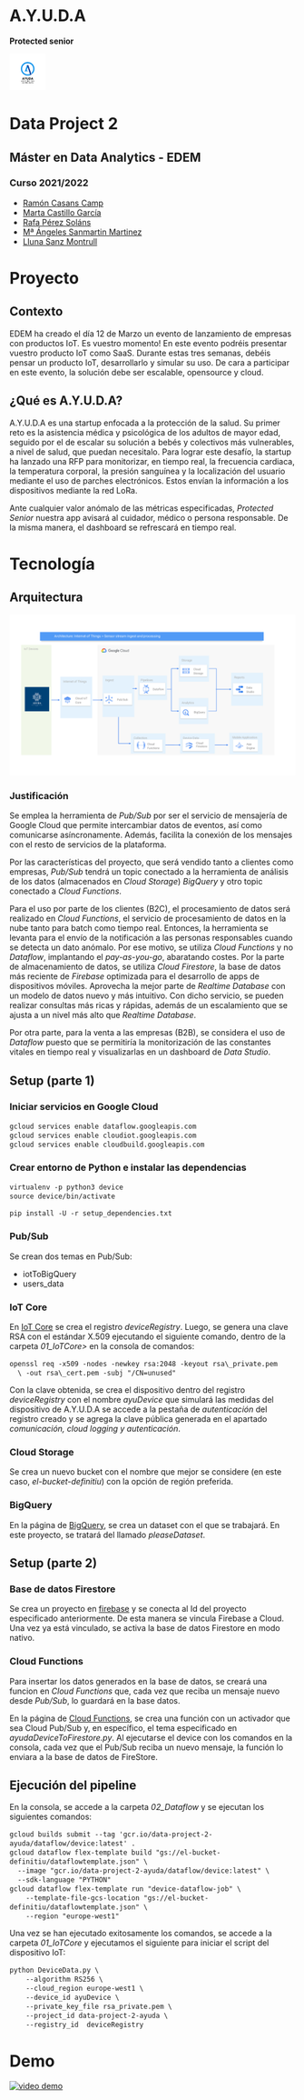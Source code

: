 # A.Y.U.D.A
**Protected senior**

<img src = "media/AYUDA_logo.png" width="64">

# Data Project 2
## Máster en Data Analytics - EDEM
### Curso 2021/2022

- [Ramón Casans Camp](https://www.linkedin.com/in/ramon-casans-camp/)
- [Marta Castillo García](https://www.linkedin.com/in/marta-castillo-garc%C3%ADa-041bb169/)
- [Rafa Pérez Soláns](https://www.linkedin.com/in/rafa-perez-solans/)
- [Mª Ángeles Sanmartin Martinez](https://www.linkedin.com/in/m%C2%AAangeles-sanmart%C3%ADn-mart%C3%ADnez-76b4b9129/)
- [Lluna Sanz Montrull](https://www.linkedin.com/in/llunasmontrull/)

# Proyecto
## Contexto
EDEM ha creado el día 12 de Marzo un evento de lanzamiento de empresas con productos IoT. Es vuestro momento! En este evento podréis presentar vuestro producto IoT como SaaS.
Durante estas tres semanas, debéis pensar un producto IoT, desarrollarlo y simular su uso.
De cara a participar en este evento, la solución debe ser escalable, opensource y cloud.

## ¿Qué es A.Y.U.D.A?
A.Y.U.D.A es una startup enfocada a la protección de la salud. Su primer reto es la asistencia médica y psicológica de los adultos de mayor edad, seguido por el de escalar su solución a bebés y colectivos más vulnerables, a nivel de salud, que puedan necesitalo. Para lograr este desafío, la startup ha lanzado una RFP para monitorizar, en tiempo real, la frecuencia cardiaca, la temperatura corporal, la presión sanguínea y la localización del usuario mediante el uso de parches electrónicos. Estos envían la información a los dispositivos mediante la red LoRa.

Ante cualquier valor anómalo de las métricas especificadas, _Protected Senior_ nuestra app avisará al cuidador, médico o persona responsable. De la misma manera, el dashboard se refrescará en tiempo real.

# Tecnología
## Arquitectura
<img src = "media/Arquitectura_BUENA_final.jpg">

### Justificación
Se emplea la herramienta de _Pub/Sub_ por ser el servicio de mensajería de Google Cloud que permite intercambiar datos de eventos, así como comunicarse asíncronamente. Además, facilita la conexión de los mensajes con el resto de servicios de la plataforma.

Por las características del proyecto, que será vendido tanto a clientes como empresas, _Pub/Sub_ tendrá un topic conectado a la herramienta de análisis de los datos (almacenados en _Cloud Storage_) _BigQuery_ y otro topic conectado a _Cloud Functions_.

Para el uso por parte de los clientes (B2C), el procesamiento de datos será realizado en _Cloud Functions_, el servicio de procesamiento de datos en la nube tanto para batch como tiempo real. Entonces, la herramienta se levanta para el envío de la notificación a las personas responsables cuando se detecta un dato anómalo. Por ese motivo, se utiliza _Cloud Functions_ y no _Dataflow_, implantando el _pay-as-you-go_, abaratando costes. Por la parte de almacenamiento de datos, se utiliza _Cloud Firestore_, la base de datos más reciente de _Firebase_ optimizada para el desarrollo de apps de dispositivos móviles. Aprovecha la mejor parte de _Realtime Database_ con un modelo de datos nuevo y más intuitivo. Con dicho servicio, se pueden realizar consultas más ricas y rápidas, además de un escalamiento que se ajusta a un nivel más alto que _Realtime Database_.

Por otra parte, para la venta a las empresas (B2B), se considera el uso de _Dataflow_ puesto que se permitiría la monitorización de las constantes vitales en tiempo real y visualizarlas en un dashboard de _Data Studio_.

## Setup (parte 1)
### Iniciar servicios en Google Cloud
```
gcloud services enable dataflow.googleapis.com
gcloud services enable cloudiot.googleapis.com
gcloud services enable cloudbuild.googleapis.com
```

### Crear entorno de Python e instalar las dependencias
```
virtualenv -p python3 device
source device/bin/activate
```
```
pip install -U -r setup_dependencies.txt
```

### Pub/Sub
Se crean dos temas en Pub/Sub:
- iotToBigQuery
- users\_data

### IoT Core
En [IoT Core](https://console.cloud.google.com/iot) se  crea el registro _deviceRegistry_. Luego, se genera una clave RSA con el estándar X.509 ejecutando el siguiente comando, dentro de la carpeta <em>01_IoTCore></em> en la consola de comandos:
```
openssl req -x509 -nodes -newkey rsa:2048 -keyout rsa\_private.pem
  \ -out rsa\_cert.pem -subj "/CN=unused"
```
Con la clave obtenida, se crea el dispositivo dentro del registro _deviceRegistry_ con el nombre _ayuDevice_ que simulará las medidas del dispositivo de A.Y.U.D.A se accede a la pestaña de _autenticación_ del registro creado y se agrega la clave pública generada en el apartado _comunicación, cloud logging y autenticación_.

### Cloud Storage
Se crea un nuevo bucket con el nombre que mejor se considere (en este caso, _el-bucket-definitiu_) con la opción de región preferida.

### BigQuery
En la página de [BigQuery](https://console.cloud.google.com/bigquery), se crea un dataset con el que se trabajará. En este proyecto, se tratará del llamado _pleaseDataset_.

## Setup (parte 2)
### Base de datos Firestore
Se crea un proyecto en [firebase](https://firebase.google.com) y se conecta al Id del proyecto especificado anteriormente. De esta manera se vincula Firebase a Cloud. Una vez ya está vinculado, se activa la base de datos Firestore en modo nativo.

### Cloud Functions
Para insertar los datos generados en la base de datos, se creará una funcion en _Cloud Functions_ que, cada vez que reciba un mensaje nuevo desde _Pub/Sub_, lo guardará en la base datos.

En la página de [Cloud Functions](https://console.cloud.google.com/functions), se crea una función con un activador que sea Cloud Pub/Sub y, en específico, el tema especificado en _ayudaDeviceToFirestore.py_. Al ejecutarse el device con los comandos en la consola, cada vez que el Pub/Sub reciba un nuevo mensaje, la función lo enviara a la base de datos de FireStore.


## Ejecución del pipeline
En la consola, se accede a la carpeta <em>02_Dataflow</em> y se ejecutan los siguientes comandos:

```
gcloud builds submit --tag 'gcr.io/data-project-2-ayuda/dataflow/device:latest' .
gcloud dataflow flex-template build "gs://el-bucket-definitiu/dataflowtemplate.json" \
  --image "gcr.io/data-project-2-ayuda/dataflow/device:latest" \
  --sdk-language "PYTHON" 
gcloud dataflow flex-template run "device-dataflow-job" \
    --template-file-gcs-location "gs://el-bucket-definitiu/dataflowtemplate.json" \
    --region "europe-west1"
```
Una vez se han ejecutado exitosamente los comandos, se accede a la carpeta <em>01_IoTCore</em> y ejecutamos el siguiente para iniciar el script del dispositivo IoT:
```
python DeviceData.py \
    --algorithm RS256 \
    --cloud_region europe-west1 \
    --device_id ayuDevice \
    --private_key_file rsa_private.pem \
    --project_id data-project-2-ayuda \
    --registry_id  deviceRegistry
```

# Demo
[![video demo](https://img.youtube.com/vi/J-ISejCfPTA/0.jpg)](https://www.youtube.com/watch?v=J-ISejCfPTA)

